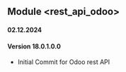 ## Module <rest_api_odoo>

#### 02.12.2024
#### Version 18.0.1.0.0
 - Initial Commit for Odoo rest API
